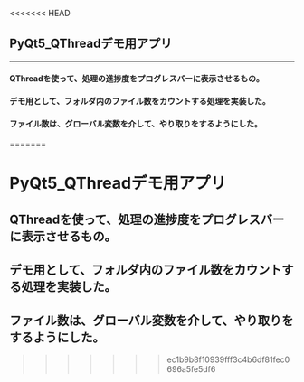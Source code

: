 <<<<<<< HEAD
## PyQt5_QThreadデモ用アプリ

-----

#### QThreadを使って、処理の進捗度をプログレスバーに表示させるもの。

#### デモ用として、フォルダ内のファイル数をカウントする処理を実装した。

#### ファイル数は、グローバル変数を介して、やり取りをするようにした。
=======
# PyQt5_QThreadデモ用アプリ

## QThreadを使って、処理の進捗度をプログレスバーに表示させるもの。

## デモ用として、フォルダ内のファイル数をカウントする処理を実装した。

## ファイル数は、グローバル変数を介して、やり取りをするようにした。
>>>>>>> ec1b9b8f10939fff3c4b6df81fec0696a5fe5df6
